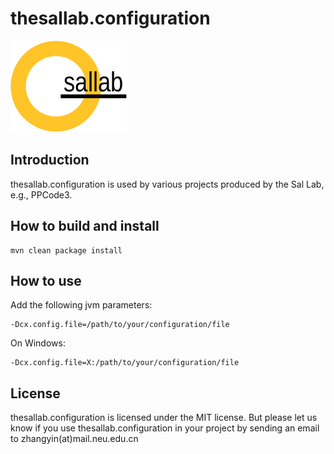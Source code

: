 # thesallab.configuration
![The SaL Lab](sallab.png)
## Introduction
thesallab.configuration is used by various projects produced by the Sal Lab, e.g., PPCode3.
## How to build and install
    mvn clean package install
## How to use
Add the following jvm parameters:

    -Dcx.config.file=/path/to/your/configuration/file
On Windows:

    -Dcx.config.file=X:/path/to/your/configuration/file
## License
thesallab.configuration is licensed under the MIT license. But please let us
 know if you use thesallab.configuration in your project by sending an email
  to zhangyin(at)mail.neu.edu.cn